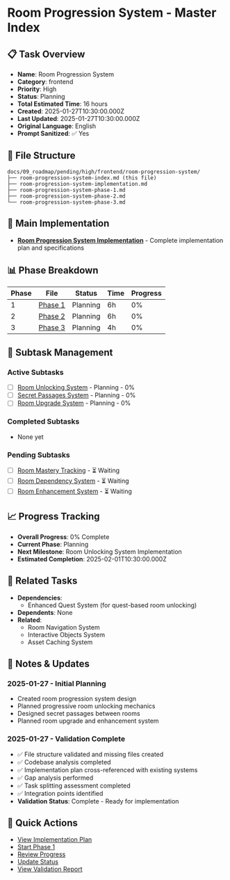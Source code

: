 # Room Progression System - Master Index

## 📋 Task Overview
- **Name**: Room Progression System
- **Category**: frontend
- **Priority**: High
- **Status**: Planning
- **Total Estimated Time**: 16 hours
- **Created**: 2025-01-27T10:30:00.000Z
- **Last Updated**: 2025-01-27T10:30:00.000Z
- **Original Language**: English
- **Prompt Sanitized**: ✅ Yes

## 📁 File Structure
```
docs/09_roadmap/pending/high/frontend/room-progression-system/
├── room-progression-system-index.md (this file)
├── room-progression-system-implementation.md
├── room-progression-system-phase-1.md
├── room-progression-system-phase-2.md
└── room-progression-system-phase-3.md
```

## 🎯 Main Implementation
- **[Room Progression System Implementation](./room-progression-system-implementation.md)** - Complete implementation plan and specifications

## 📊 Phase Breakdown
| Phase | File | Status | Time | Progress |
|-------|------|--------|------|----------|
| 1 | [Phase 1](./room-progression-system-phase-1.md) | Planning | 6h | 0% |
| 2 | [Phase 2](./room-progression-system-phase-2.md) | Planning | 6h | 0% |
| 3 | [Phase 3](./room-progression-system-phase-3.md) | Planning | 4h | 0% |

## 🔄 Subtask Management
### Active Subtasks
- [ ] [Room Unlocking System](./room-progression-system-phase-1.md) - Planning - 0%
- [ ] [Secret Passages System](./room-progression-system-phase-2.md) - Planning - 0%
- [ ] [Room Upgrade System](./room-progression-system-phase-3.md) - Planning - 0%

### Completed Subtasks
- None yet

### Pending Subtasks
- [ ] [Room Mastery Tracking](./room-progression-system-phase-1.md) - ⏳ Waiting
- [ ] [Room Dependency System](./room-progression-system-phase-1.md) - ⏳ Waiting
- [ ] [Room Enhancement System](./room-progression-system-phase-3.md) - ⏳ Waiting

## 📈 Progress Tracking
- **Overall Progress**: 0% Complete
- **Current Phase**: Planning
- **Next Milestone**: Room Unlocking System Implementation
- **Estimated Completion**: 2025-02-01T10:30:00.000Z

## 🔗 Related Tasks
- **Dependencies**: 
  - Enhanced Quest System (for quest-based room unlocking)
- **Dependents**: None
- **Related**: 
  - Room Navigation System
  - Interactive Objects System
  - Asset Caching System

## 📝 Notes & Updates
### 2025-01-27 - Initial Planning
- Created room progression system design
- Planned progressive room unlocking mechanics
- Designed secret passages between rooms
- Planned room upgrade and enhancement system

### 2025-01-27 - Validation Complete
- ✅ File structure validated and missing files created
- ✅ Codebase analysis completed
- ✅ Implementation plan cross-referenced with existing systems
- ✅ Gap analysis performed
- ✅ Task splitting assessment completed
- ✅ Integration points identified
- **Validation Status**: Complete - Ready for implementation

## 🚀 Quick Actions
- [View Implementation Plan](./room-progression-system-implementation.md)
- [Start Phase 1](./room-progression-system-phase-1.md)
- [Review Progress](#progress-tracking)
- [Update Status](#notes--updates)
- [View Validation Report](./room-progression-system-validation-report.md)
